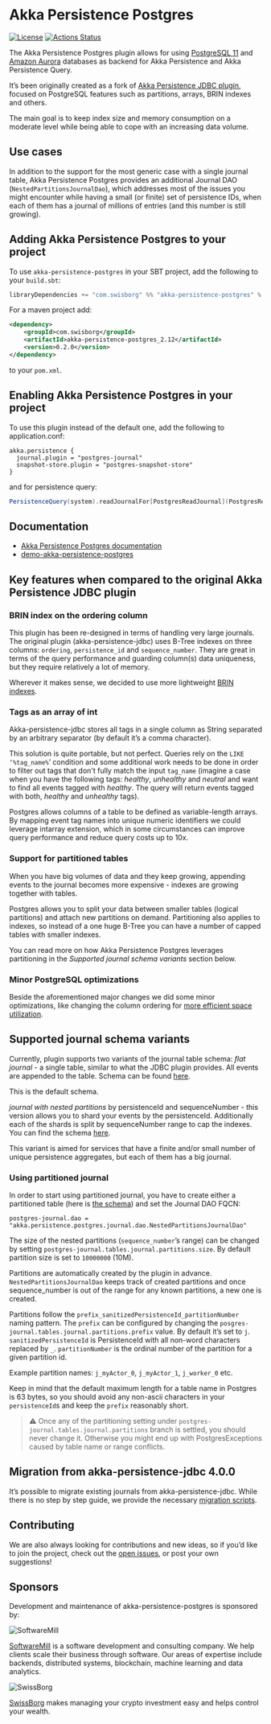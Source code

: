 # Akka Persistence Postgres

[![License](https://img.shields.io/:license-Apache%202-red.svg)](https://www.apache.org/licenses/LICENSE-2.0.txt)
[![Actions Status](https://github.com/SwissBorg/akka-persistence-postgres/workflows/Scala%20CI/badge.svg)](https://github.com/SwissBorg/akka-persistence-postgres/actions)

The Akka Persistence Postgres plugin allows for using [PostgreSQL 11](https://www.postgresql.org/) and [Amazon Aurora](https://aws.amazon.com/rds/aurora/) databases as backend for Akka Persistence and Akka Persistence Query.

It’s been originally created as a fork of [Akka Persistence JDBC plugin](https://github.com/akka/akka-persistence-jdbc), focused on PostgreSQL features such as partitions, arrays, BRIN indexes and others.

The main goal is to keep index size and memory consumption on a moderate level while being able to cope with an increasing data volume.

## Use cases
In addition to the support for the most generic case with a single journal table, Akka Persistence Postgres provides an additional Journal DAO (`NestedPartitionsJournalDao`), which addresses most of the issues you might encounter while having a small (or finite) set of persistence IDs, when each of them has a journal of millions of entries (and this number is still growing).

## Adding Akka Persistence Postgres to your project

To use `akka-persistence-postgres` in your SBT project, add the following to your `build.sbt`:

```scala
libraryDependencies += "com.swisborg" %% "akka-persistence-postgres" % "0.2.0"
```

For a maven project add:
```xml
<dependency>
    <groupId>com.swisborg</groupId>
    <artifactId>akka-persistence-postgres_2.12</artifactId>
    <version>0.2.0</version>
</dependency>
```
to your `pom.xml`.

## Enabling Akka Persistence Postgres in your project
To use this plugin instead of the default one, add the following to application.conf:
```hocon
akka.persistence {
  journal.plugin = "postgres-journal"
  snapshot-store.plugin = "postgres-snapshot-store"
}
```
and for persistence query:
```scala
PersistenceQuery(system).readJournalFor[PostgresReadJournal](PostgresReadJournal.Identifier)
```

## Documentation
* [Akka Persistence Postgres documentation](https://swissborg.github.io/akka-persistence-postgres/)
* [demo-akka-persistence-postgres](https://github.com/mkubala/demo-akka-persistence-postgres)

## Key features when compared to the original Akka Persistence JDBC plugin

### BRIN index on the ordering column
This plugin has been re-designed in terms of handling very large journals.
The original plugin (akka-persistence-jdbc) uses B-Tree indexes on three columns: `ordering`, `persistence_id` and `sequence_number`. They are great in terms of the query performance and guarding column(s) data uniqueness, but they require relatively a lot of memory.


Wherever it makes sense, we decided to use more lightweight [BRIN indexes](https://www.postgresql.org/docs/11/brin-intro.html).

### Tags as an array of int
Akka-persistence-jdbc stores all tags in a single column as String separated by an arbitrary separator (by default it’s a comma character).

This solution is quite portable, but not perfect. Queries rely on the `LIKE ‘%tag_name%`’ condition and some additional work needs to be done in order to filter out tags that don't fully match the input `tag_name` (imagine a case when you have the following tags: _healthy_, _unhealthy_ and _neutral_ and want to find all events tagged with _healthy_. The query will return events tagged with both, _healthy_ and _unhealthy_ tags).

Postgres allows columns of a table to be defined as variable-length arrays. 
By mapping event tag names into unique numeric identifiers we could leverage intarray extension, which in some circumstances can improve query performance and reduce query costs up to 10x.

### Support for partitioned tables
When you have big volumes of data and they keep growing, appending events to the journal becomes more expensive - indexes are growing together with tables.

Postgres allows you to split your data between smaller tables (logical partitions) and attach new partitions on demand. Partitioning also applies to indexes, so instead of a one huge B-Tree you can have a number of capped tables with smaller indexes.


You can read more on how Akka Persistence Postgres leverages partitioning in the _Supported journal schema variants_ section below.

### Minor PostgreSQL optimizations
Beside the aforementioned major changes we did some minor optimizations, like changing the column ordering for [more efficient space utilization](https://www.2ndquadrant.com/en/blog/on-rocks-and-sand/).

## Supported journal schema variants

Currently, plugin supports two variants of the journal table schema:
*flat journal* - a single table, similar to what the JDBC plugin provides. All events are appended to the table. Schema can be found [here](core/src/test/resources/schema/postgres/plain-schema.sql).

This is the default schema.


*journal with nested partitions*  by persistenceId and sequenceNumber - this version allows you to shard your events by the persistenceId. Additionally each of the shards is split by sequenceNumber range to cap the indexes.
You can find the schema [here](core/src/test/resources/schema/postgres/nested-partitions-schema.sql).

This variant is aimed for services that have a finite and/or small number of unique persistence aggregates, but each of them has a big journal.

### Using partitioned journal

In order to start using partitioned journal, you have to create either a partitioned table (here is [the schema](core/src/test/resources/schema/postgres/nested-partitions-schema.sql)) and set the Journal DAO FQCN:
```
postgres-journal.dao = "akka.persistence.postgres.journal.dao.NestedPartitionsJournalDao"
```

The size of the nested partitions (`sequence_number`’s range) can be changed by setting `postgres-journal.tables.journal.partitions.size`. By default partition size is set to `10000000` (10M).

Partitions are automatically created by the plugin in advance. `NestedPartitionsJournalDao` keeps track of created partitions and once sequence_number is out of the range for any known partitions, a new one is created.

Partitions follow the `prefix_sanitizedPersistenceId_partitionNumber` naming pattern.
The `prefix` can be configured by changing the `posgres-journal.tables.journal.partitions.prefix` value. By default it’s set to `j`.
`sanitizedPersistenceId` is PersistenceId with all non-word characters replaced by `_`.
`partitionNumber` is the ordinal number of the partition for a given partition id.

Example partition names: `j_myActor_0`, `j_myActor_1`, `j_worker_0` etc.

Keep in mind that the default maximum length for a table name in Postgres is 63 bytes, so you should avoid any non-ascii characters in your `persistenceId`s and keep the `prefix` reasonably short.

> :warning: Once any of the partitioning setting under  `postgres-journal.tables.journal.partitions` branch is settled, you should never change it.  Otherwise you might end up with PostgresExceptions caused by table name or range conflicts.

## Migration from akka-persistence-jdbc 4.0.0
It’s possible to migrate existing journals from akka-persistence-jdbc. While there is no step by step guide, we provide the necessary [migration scripts](scripts/migration/).

## Contributing
We are also always looking for contributions and new ideas, so if you’d like to join the project, check out the [open issues](https://github.com/SwissBorg/akka-persistence-postgres/issues), or post your own suggestions!

## Sponsors

Development and maintenance of akka-persistence-postgres is sponsored by:

![SoftwareMill](https://raw.githubusercontent.com/SwissBorg/akka-persistence-postgres/master/docs/assets/softwaremill-logo.png)

[SoftwareMill](https://softwaremill.com) is a software development and consulting company. We help clients scale their business through software. Our areas of expertise include backends, distributed systems, blockchain, machine learning and data analytics.

![SwissBorg](https://raw.githubusercontent.com/SwissBorg/akka-persistence-postgres/master/docs/assets/swissborg-logo.png)

[SwissBorg](https://swissborg.com) makes managing your crypto investment easy and helps control your wealth.

